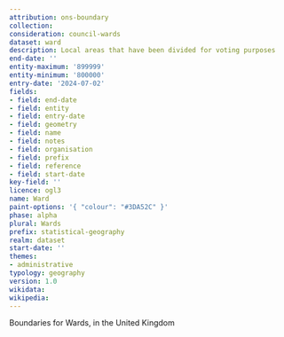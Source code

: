 ```yaml
---
attribution: ons-boundary
collection: 
consideration: council-wards
dataset: ward
description: Local areas that have been divided for voting purposes
end-date: ''
entity-maximum: '899999'
entity-minimum: '800000'
entry-date: '2024-07-02'
fields:
- field: end-date
- field: entity
- field: entry-date
- field: geometry
- field: name
- field: notes
- field: organisation
- field: prefix
- field: reference
- field: start-date
key-field: ''
licence: ogl3
name: Ward
paint-options: '{ "colour": "#3DA52C" }'
phase: alpha
plural: Wards
prefix: statistical-geography
realm: dataset
start-date: ''
themes:
- administrative
typology: geography
version: 1.0
wikidata: 
wikipedia: 
---
```


Boundaries for Wards, in the United Kingdom
